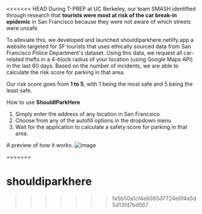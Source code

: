 <<<<<<< HEAD
During T-PREP at UC Berkeley, our team SMASH identified through research that **tourists were most at risk of the car break-in epidemic** in San Francisco because they were not aware of which streets were unsafe.

To alleviate this, we developed and launched shouldiparkhere.netlify.app a website targeted for SF tourists that uses ethically sourced data from San Francisco Police Department's dataset. Using this data, we request all car-related thefts in a 4-block radius of your location (using Google Maps API) in the last 60 days. Based on the number of incidents, we are able to calculate the risk score for parking in that area.

Our risk score goes from **1 to 5**, with 1 being the most safe and 5 being the least safe.

How to use **ShouldIParkHere**
1. Simply enter the address of any location in San Francsico
2. Choose from any of the autofill options in the dropdown menu
3. Wait for the application to calculate a safety score for parking in that area.

A preview of how it works.
![image](https://github.com/Fanominals/shouldiparkhere/assets/52803137/07127082-eba5-4cb4-87f1-11f86c896284)

=======
# shouldiparkhere
>>>>>>> fa5b50a1cf4eb565d7724e0f4a5d5d13fd7bd567
